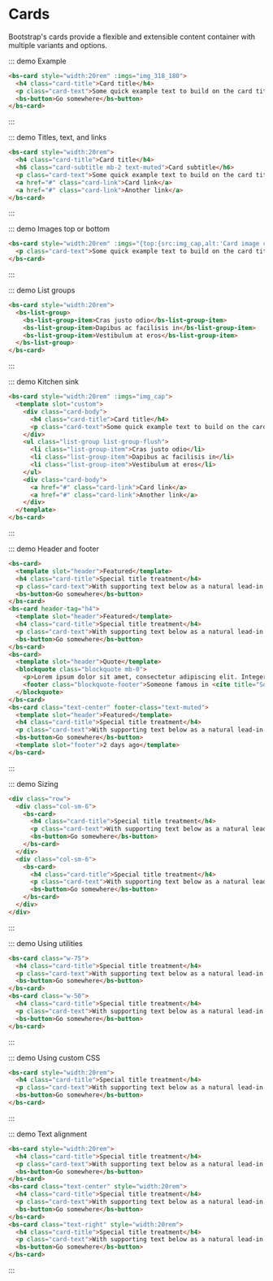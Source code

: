 <script>
export default {
  data () {
    return {
      img_318_180: 'data:image/svg+xml;charset=UTF-8,%3Csvg%20width%3D%22318%22%20height%3D%22180%22%20xmlns%3D%22http%3A%2F%2Fwww.w3.org%2F2000%2Fsvg%22%20viewBox%3D%220%200%20318%20180%22%20preserveAspectRatio%3D%22none%22%3E%3Cdefs%3E%3Cstyle%20type%3D%22text%2Fcss%22%3E%23holder_15ea7b17249%20text%20%7B%20fill%3Argba(255%2C255%2C255%2C.75)%3Bfont-weight%3Anormal%3Bfont-family%3AHelvetica%2C%20monospace%3Bfont-size%3A16pt%20%7D%20%3C%2Fstyle%3E%3C%2Fdefs%3E%3Cg%20id%3D%22holder_15ea7b17249%22%3E%3Crect%20width%3D%22318%22%20height%3D%22180%22%20fill%3D%22%23777%22%3E%3C%2Frect%3E%3Cg%3E%3Ctext%20x%3D%22118.0859375%22%20y%3D%2297.2%22%3E318x180%3C%2Ftext%3E%3C%2Fg%3E%3C%2Fg%3E%3C%2Fsvg%3E',
      img_cap: 'data:image/svg+xml;charset=UTF-8,%3Csvg%20width%3D%22318%22%20height%3D%22180%22%20xmlns%3D%22http%3A%2F%2Fwww.w3.org%2F2000%2Fsvg%22%20viewBox%3D%220%200%20318%20180%22%20preserveAspectRatio%3D%22none%22%3E%3Cdefs%3E%3Cstyle%20type%3D%22text%2Fcss%22%3E%23holder_15ea7b1724d%20text%20%7B%20fill%3Argba(255%2C255%2C255%2C.75)%3Bfont-weight%3Anormal%3Bfont-family%3AHelvetica%2C%20monospace%3Bfont-size%3A16pt%20%7D%20%3C%2Fstyle%3E%3C%2Fdefs%3E%3Cg%20id%3D%22holder_15ea7b1724d%22%3E%3Crect%20width%3D%22318%22%20height%3D%22180%22%20fill%3D%22%23777%22%3E%3C%2Frect%3E%3Cg%3E%3Ctext%20x%3D%22109.1328125%22%20y%3D%2297.2%22%3EImage%20cap%3C%2Ftext%3E%3C%2Fg%3E%3C%2Fg%3E%3C%2Fsvg%3E'
    }
  }
}
</script>

# Cards
Bootstrap's cards provide a flexible and extensible content container with multiple variants and options.

::: demo Example
```html
<bs-card style="width:20rem" :imgs="img_318_180">
  <h4 class="card-title">Card title</h4>
  <p class="card-text">Some quick example text to build on the card title and make up the bulk of the card's content.</p>
  <bs-button>Go somewhere</bs-button>
</bs-card>
```
:::

::: demo Titles, text, and links
```html
<bs-card style="width:20rem">
  <h4 class="card-title">Card title</h4>
  <h6 class="card-subtitle mb-2 text-muted">Card subtitle</h6>
  <p class="card-text">Some quick example text to build on the card title and make up the bulk of the card's content.</p>
  <a href="#" class="card-link">Card link</a>
  <a href="#" class="card-link">Another link</a>
</bs-card>
```
:::

::: demo Images top or bottom
```html
<bs-card style="width:20rem" :imgs="{top:{src:img_cap,alt:'Card image cap'}}">
  <p class="card-text">Some quick example text to build on the card title and make up the bulk of the card's content.</p>
</bs-card>
```
:::

::: demo List groups
```html
<bs-card style="width:20rem">
  <bs-list-group>
    <bs-list-group-item>Cras justo odio</bs-list-group-item>
    <bs-list-group-item>Dapibus ac facilisis in</bs-list-group-item>
    <bs-list-group-item>Vestibulum at eros</bs-list-group-item>
  </bs-list-group>
</bs-card>
```
:::

::: demo Kitchen sink
```html
<bs-card style="width:20rem" :imgs="img_cap">
  <template slot="custom">
    <div class="card-body">
      <h4 class="card-title">Card title</h4>
      <p class="card-text">Some quick example text to build on the card title and make up the bulk of the card's content.</p>
    </div>
    <ul class="list-group list-group-flush">
      <li class="list-group-item">Cras justo odio</li>
      <li class="list-group-item">Dapibus ac facilisis in</li>
      <li class="list-group-item">Vestibulum at eros</li>
    </ul>
    <div class="card-body">
      <a href="#" class="card-link">Card link</a>
      <a href="#" class="card-link">Another link</a>
    </div>
  </template>
</bs-card>
```
:::

::: demo Header and footer
```html
<bs-card>
  <template slot="header">Featured</template>
  <h4 class="card-title">Special title treatment</h4>
  <p class="card-text">With supporting text below as a natural lead-in to additional content.</p>
  <bs-button>Go somewhere</bs-button>
</bs-card>
<bs-card header-tag="h4">
  <template slot="header">Featured</template>
  <h4 class="card-title">Special title treatment</h4>
  <p class="card-text">With supporting text below as a natural lead-in to additional content.</p>
  <bs-button>Go somewhere</bs-button>
</bs-card>
<bs-card>
  <template slot="header">Quote</template>
  <blockquote class="blockquote mb-0">
    <p>Lorem ipsum dolor sit amet, consectetur adipiscing elit. Integer posuere erat a ante.</p>
    <footer class="blockquote-footer">Someone famous in <cite title="Source Title">Source Title</cite></footer>
  </blockquote>
</bs-card>
<bs-card class="text-center" footer-class="text-muted">
  <template slot="header">Featured</template>
  <h4 class="card-title">Special title treatment</h4>
  <p class="card-text">With supporting text below as a natural lead-in to additional content.</p>
  <bs-button>Go somewhere</bs-button>
  <template slot="footer">2 days ago</template>
</bs-card>
```
:::

::: demo Sizing
```html
<div class="row">
  <div class="col-sm-6">
    <bs-card>
      <h4 class="card-title">Special title treatment</h4>
      <p class="card-text">With supporting text below as a natural lead-in to additional content.</p>
      <bs-button>Go somewhere</bs-button>
    </bs-card>
  </div>
  <div class="col-sm-6">
    <bs-card>
      <h4 class="card-title">Special title treatment</h4>
      <p class="card-text">With supporting text below as a natural lead-in to additional content.</p>
      <bs-button>Go somewhere</bs-button>
    </bs-card>
  </div>
</div>
```
:::

::: demo Using utilities
```html
<bs-card class="w-75">
  <h4 class="card-title">Special title treatment</h4>
  <p class="card-text">With supporting text below as a natural lead-in to additional content.</p>
  <bs-button>Go somewhere</bs-button>
</bs-card>
<bs-card class="w-50">
  <h4 class="card-title">Special title treatment</h4>
  <p class="card-text">With supporting text below as a natural lead-in to additional content.</p>
  <bs-button>Go somewhere</bs-button>
</bs-card>
```
:::

::: demo Using custom CSS
```html
<bs-card style="width:20rem">
  <h4 class="card-title">Special title treatment</h4>
  <p class="card-text">With supporting text below as a natural lead-in to additional content.</p>
  <bs-button>Go somewhere</bs-button>
</bs-card>
```
:::

::: demo Text alignment
```html
<bs-card style="width:20rem">
  <h4 class="card-title">Special title treatment</h4>
  <p class="card-text">With supporting text below as a natural lead-in to additional content.</p>
  <bs-button>Go somewhere</bs-button>
</bs-card>
<bs-card class="text-center" style="width:20rem">
  <h4 class="card-title">Special title treatment</h4>
  <p class="card-text">With supporting text below as a natural lead-in to additional content.</p>
  <bs-button>Go somewhere</bs-button>
</bs-card>
<bs-card class="text-right" style="width:20rem">
  <h4 class="card-title">Special title treatment</h4>
  <p class="card-text">With supporting text below as a natural lead-in to additional content.</p>
  <bs-button>Go somewhere</bs-button>
</bs-card>
```
:::
